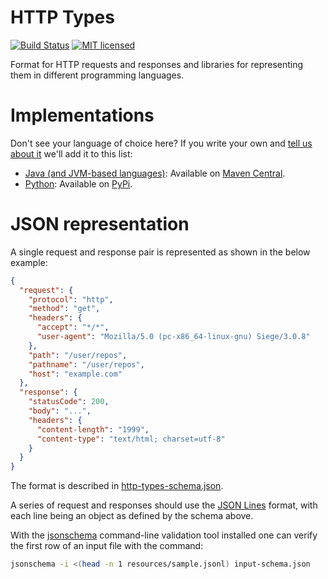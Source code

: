 # HTTP Types
[![Build Status](https://github.com/Meeshkan/http-types/workflows/CI/badge.svg)](https://github.com/Meeshkan/http-types/actions?query=workflow%3A%22CI%22)
[![MIT licensed](http://img.shields.io/:license-MIT-blue.svg)](LICENSE.txt)

Format for HTTP requests and responses and libraries for representing them in different programming languages.

# Implementations
Don't see your language of choice here? If you write your own and [tell us about it](https://github.com/Meeshkan/http-types/issues/new) we'll add it to this list:

- [Java (and JVM-based languages)](https://github.com/Meeshkan/java-http-types): Available on [Maven Central](https://search.maven.org/artifact/com.meeshkan.http-types).
- [Python](https://github.com/Meeshkan/py-http-types): Available on [PyPi](https://pypi.org/project/http-types/).

# JSON representation
A single request and response pair is represented as shown in the below example:

```json
{
  "request": {
    "protocol": "http",
    "method": "get",
    "headers": {
      "accept": "*/*",
      "user-agent": "Mozilla/5.0 (pc-x86_64-linux-gnu) Siege/3.0.8"
    },
    "path": "/user/repos",
    "pathname": "/user/repos",
    "host": "example.com"
  },
  "response": {
    "statusCode": 200,
    "body": "...",
    "headers": {
      "content-length": "1999",
      "content-type": "text/html; charset=utf-8"
    }
  }
}
```

The format is described in [http-types-schema.json](http-types-schema.json).

A series of request and responses should use the [JSON Lines](http://jsonlines.org/)
format, with each line being an object as defined by the schema above.

With the [jsonschema](https://python-jsonschema.readthedocs.io/) command-line validation
tool installed one can verify the first row of an input file with the command:

```sh
jsonschema -i <(head -n 1 resources/sample.jsonl) input-schema.json
```
